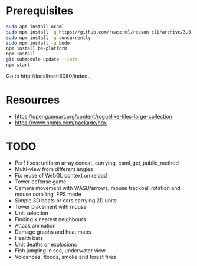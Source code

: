 # Prerequisites

```bash
sudo apt install ocaml
sudo npm install -g https://github.com/reasonml/reason-cli/archive/3.0.4-bin-linux.tar.gz
sudo npm install -g concurrently
sudo npm install -g budo
npm install bs-platform
npm install
git submodule update --init
npm start
```

Go to http://localhost:8080/index .

# Resources
 - https://opengameart.org/content/roguelike-tiles-large-collection
 - https://www.npmjs.com/package/hqx

# TODO
 - Perf fixes: uniform array concat, currying, caml_get_public_method
 - Multi-view from different angles
 - Fix reuse of WebGL context on reload
 - Tower defense game
 - Camera movement with WASD/arrows, mouse trackball rotation and mouse scrolling, FPS mode
 - Simple 3D boats or cars carrying 2D units
 - Tower placement with mouse
 - Unit selection
 - Finding k nearest neighbours
 - Attack animation
 - Damage graphs and heat maps
 - Health bars
 - Unit deaths or explosions
 - Fish jumping in sea, underwater view
 - Volcanoes, floods, smoke and forest fires
